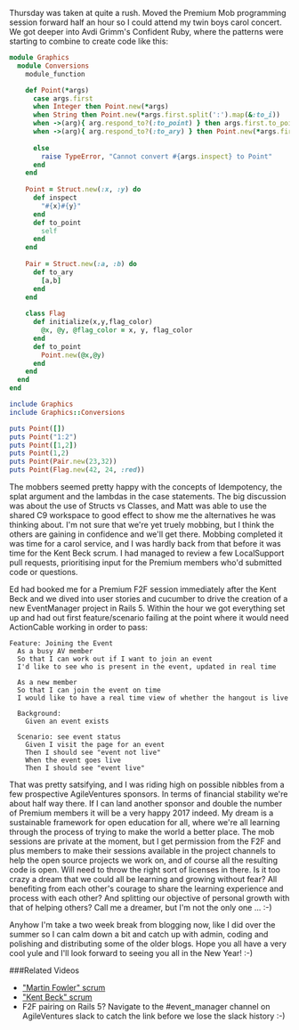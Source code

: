 Thursday was taken at quite a rush.  Moved the Premium Mob programming session forward half an hour so I could attend my twin boys carol concert.  We got deeper into Avdi Grimm's Confident Ruby, where the patterns were starting to combine to create code like this:

```rb
module Graphics
  module Conversions
    module_function

    def Point(*args)
      case args.first
      when Integer then Point.new(*args)
      when String then Point.new(*args.first.split(':').map(&:to_i))
      when ->(arg){ arg.respond_to?(:to_point) } then args.first.to_point  
      when ->(arg){ arg.respond_to?(:to_ary) } then Point.new(*args.first.to_ary)
      
      else
        raise TypeError, "Cannot convert #{args.inspect} to Point"
      end
    end
    
    Point = Struct.new(:x, :y) do
      def inspect
        "#{x}#{y}"
      end
      def to_point
        self 
      end
    end
    
    Pair = Struct.new(:a, :b) do
      def to_ary
        [a,b]
      end
    end
    
    class Flag
      def initialize(x,y,flag_color)
        @x, @y, @flag_color = x, y, flag_color
      end
      def to_point
        Point.new(@x,@y)
      end
    end
  end
end

include Graphics
include Graphics::Conversions

puts Point([])
puts Point("1:2")
puts Point([1,2])
puts Point(1,2)
puts Point(Pair.new(23,32))
puts Point(Flag.new(42, 24, :red))
```
The mobbers seemed pretty happy with the concepts of Idempotency, the splat argument and the lambdas in the case statements.  The big discussion was about the use of Structs vs Classes, and Matt was able to use the shared C9 workspace to good effect to show me the alternatives he was thinking about.  I'm not sure that we're yet truely mobbing, but I think the others are gaining in confidence and we'll get there.  Mobbing completed it was time for a carol service, and I was hardly back from that before it was time for the Kent Beck scrum.  I had managed to review a few LocalSupport pull requests, prioritising input for the Premium members who'd submitted code or questions.

Ed had booked me for a Premium F2F session immediately after the Kent Beck and we dived into user stories and cucumber to drive the creation of a new EventManager project in Rails 5.   Within the hour we got everything set up and had out first feature/scenario failing at the point where it would need ActionCable working in order to pass:

```gherkin
Feature: Joining the Event
  As a busy AV member
  So that I can work out if I want to join an event
  I'd like to see who is present in the event, updated in real time

  As a new member
  So that I can join the event on time
  I would like to have a real time view of whether the hangout is live

  Background:
    Given an event exists

  Scenario: see event status
    Given I visit the page for an event
    Then I should see "event not live"
    When the event goes live
    Then I should see "event live"
```

That was pretty satsifying, and I was riding high on possible nibbles from a few prospective AgileVentures sponsors.  In terms of financial stability we're about half way there.  If I can land another sponsor and double the number of Premium members it will be a very happy 2017 indeed.  My dream is a sustainable framework for open education for all, where we're all learning through the process of trying to make the world a better place.   The mob sessions are private at the moment, but I get permission from the F2F and plus members to make their sessions available in the project channels to help the open source projects we work on, and of course all the resulting code is open.  Will need to throw the right sort of licenses in there.  Is it too crazy a dream that we could all be learning and growing without fear?  All benefiting from each other's courage to share the learning experience and process with each other?  And splitting our objective of personal growth with that of helping others?  Call me a dreamer, but I'm not the only one ... :-)

Anyhow I'm take a two week break from blogging now, like I did over the summer so I can calm down a bit and catch up with admin, coding and polishing and distributing some of the older blogs.  Hope you all have a very cool yule and I'll look forward to seeing you all in the New Year! :-)

###Related Videos

* ["Martin Fowler" scrum](https://www.youtube.com/watch?v=lrw0R8YbxXU)
* ["Kent Beck" scrum](https://www.youtube.com/watch?v=LkagGRnOorI)
* F2F pairing on Rails 5?  Navigate to the #event_manager channel on AgileVentures slack to catch the link before we lose the slack history :-)






